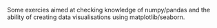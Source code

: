 Some exercies aimed at checking knowledge of numpy/pandas and the ability of creating data visualisations using matplotlib/seaborn.
